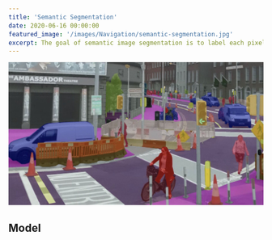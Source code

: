 ```yaml
---
title: 'Semantic Segmentation'
date: 2020-06-16 00:00:00
featured_image: '/images/Navigation/semantic-segmentation.jpg'
excerpt: The goal of semantic image segmentation is to label each pixel of an image with a corresponding class of what is being represented.
---
```


![](/images/Navigation/semantic-segmentation.jpg)

## Model

